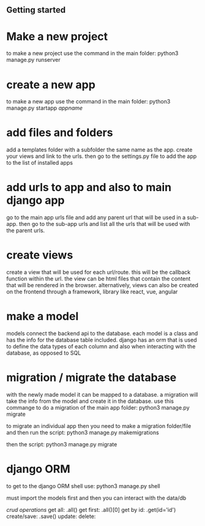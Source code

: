 

## Getting started

# Make a new project
to make a new project use the command in the main folder:
python3 manage.py runserver

# create a new app
to make a new app use the command in the main folder:
python3 manage.py startapp *appname*

# add files and folders
add a templates folder with a subfolder the same name as the app. create your views and link to the urls. then go to the settings.py file to add the app to the list of installed apps

# add urls to app and also to main django app
go to the main app urls file and add any parent url that will be used in a sub-app. then go to the sub-app urls and list all the urls that will be used with the parent urls. 

# create views
create a view that will be used for each url/route. this will be the callback function within the url. the view can be html files that contain the content that will be rendered in the browser. alternatively, views can also be created on the frontend through a framework, library like react, vue, angular

# make a model
models connect the backend api to the database. each model is a class and has the info for the database table included. django has an orm that is used to define the data types of each column and also when interacting with the database, as opposed to SQL

# migration / migrate the database 
with the newly made model it can be mapped to a database. a migration will take the info from the model and create it in the database. use this commange to do a migration of the main app folder:
python3 manage.py migrate

to migrate an individual app then you need to make a migration folder/file and then run the script:
python3 manage.py makemigrations 

then the script:
python3 manage.py migrate

# django ORM
to get to the django ORM shell use:
python3 manage.py shell

must import the models first and then you can interact with the data/db

*crud operations*
get all: .all()
get first: .all()[0]
get by id: .get(id='id')
create/save: .save()
update: 
delete:  
